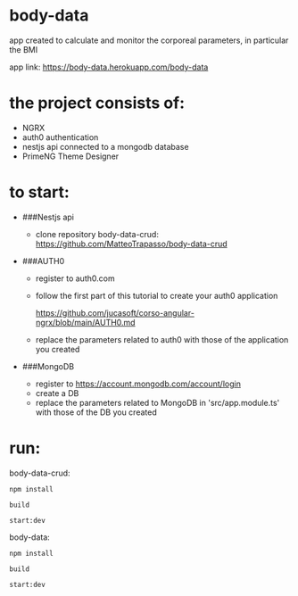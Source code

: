 # body-data
app created to calculate and monitor the corporeal parameters, in particular the BMI

app link: https://body-data.herokuapp.com/body-data

# the project consists of:
- NGRX
- auth0 authentication
- nestjs api connected to a mongodb database 
- PrimeNG Theme Designer


# to start:

- ###Nestjs api

  - clone repository body-data-crud:
    https://github.com/MatteoTrapasso/body-data-crud

- ###AUTH0

  - register to auth0.com
  
  - follow the first part of this tutorial to create your auth0 application

    https://github.com/jucasoft/corso-angular-ngrx/blob/main/AUTH0.md

  - replace the parameters related to auth0 with those of the application you created

- ###MongoDB

  - register to https://account.mongodb.com/account/login
  - create a DB
  - replace the parameters related to MongoDB in 'src/app.module.ts' with those of the DB you created


# run:

body-data-crud:
```
npm install

build

start:dev
```

body-data:
```
npm install

build

start:dev
```
